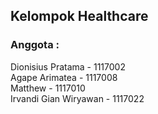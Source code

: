 ## Kelompok Healthcare

### Anggota :
Dionisius Pratama     - 1117002 <br>
Agape Arimatea        - 1117008 <br>
Matthew               - 1117010 <br>
Irvandi Gian Wiryawan - 1117022 <br>